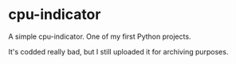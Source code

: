# cpu-indicator
A simple cpu-indicator. One of my first Python projects.

It's codded really bad, but I still uploaded it for archiving purposes. 
